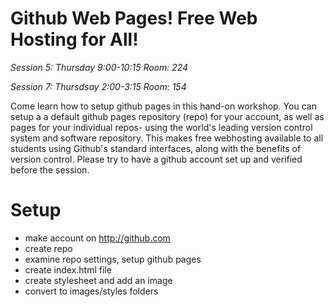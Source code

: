 # Github Web Pages! Free Web Hosting for All!

_Session 5: Thursday 9:00-10:15 Room: 224_

_Session 7: Thursdsay 2:00-3:15 Room: 154_

Come learn how to setup github pages in this hand-on workshop. You can setup a a
default github pages repository (repo) for your account, as well as pages for your
individual repos- using the world's leading version control system and software repository.
This makes free webhosting available to all students using Github's standard interfaces,
along with the benefits of version control. Please try to have a github account set up and
verified before the session.

# Setup
- make account on http://github.com
- create repo
- examine repo settings, setup github pages
- create index.html file
- create stylesheet and add an image
- convert to images/styles folders
